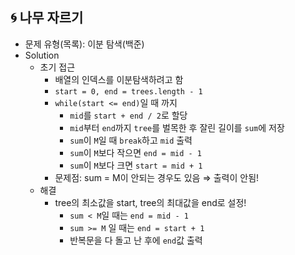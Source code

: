 ## 🌀 나무 자르기

- 문제 유형(목록): 이분 탐색(백준)
- Solution
  - 초기 접근
    - 배열의 인덱스를 이분탐색하려고 함
    - `start = 0, end = trees.length - 1`
    - `while(start <= end)`일 때 까지
      - `mid`를 `start + end / 2`로 할당
      - `mid`부터 `end`까지 `tree`를 벌목한 후 잘린 길이를 `sum`에 저장
      - `sum`이 `M`일 때 `break`하고 `mid` 출력
      - `sum`이 `M`보다 작으면 `end = mid - 1`
      - `sum`이 `M`보다 크면 `start = mid + 1`
    - 문제점: sum = M이 안되는 경우도 있음 ⇒ 출력이 안됨!
  - 해결
    - tree의 최소값을 start, tree의 최대값을 end로 설정!
      - `sum < M`일 때는 `end = mid - 1`
      - `sum >= M` 일 때는 `end = start + 1`
      - 반복문을 다 돌고 난 후에 `end`값 출력
